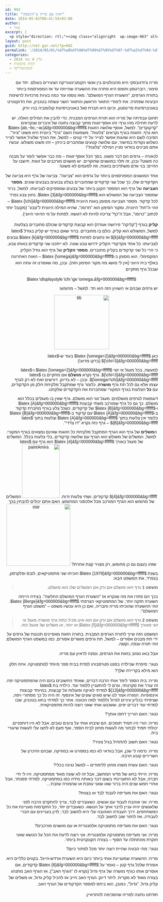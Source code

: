 ```yaml
---
id: 942
title: "ראיון עם מריה צ'ודנובסקי"
date: 2014-05-01T00:41:54+03:00
author:
  - נטגר
excerpt: |
  <p style="direction: rtl;"><img class="alignright  wp-image-963" alt="מריה צ'ודנובסקי" src="http://net-gar.net/wp-content/uploads/2014/04/מריה-צודנובסקי.jpg" width="67" height="86" />מריה צ'ודנובסקי היא מהבולטים בין אנשי הקומבינטוריקה הצעירים בעולם. יחד עם סימור, רוברטסון ותומס היא פתרה את ההשערה שהייתה עד אז המפורסמת ביותר בתורת הגרפים, "השערת הגרף המושלם". מאז נוספו עוד כמה בעיות מרכזיות לרשימת הבעיות שפתרה. את לימודי התואר הראשון והתואר השני עשתה בטכניון, את הדוקטורט באוניברסיטת פרינסטון, וכיום היא חברת סגל באוניברסיטת קולומביה בניו יורק.</p>
layout: post
guid: http://net-gar.net/?p=942
permalink: '/2014/05/01/%d7%a8%d7%90%d7%99%d7%95%d7%9f-%d7%a2%d7%9d-%d7%9e%d7%a8%d7%99%d7%94-%d7%a6%d7%95%d7%93%d7%a0%d7%95%d7%91%d7%a1%d7%a7%d7%99/'
categories:
  - גליון 4 מאי 2014
  - דמות מתמטית
  - קומבינטוריקה
---
```

<p style="direction: rtl;">
  <span style="font-size: 14px; line-height: 1.5em; font-family: arial, helvetica, sans-serif;">מריה צ'ודנובסקי היא מהבולטים בין אנשי הקומבינטוריקה הצעירים בעולם. יחד עם סימור, רוברטסון ותומס היא פתרה את ההשערה שהייתה עד אז המפורסמת ביותר בתורת הגרפים, "השערת הגרף המושלם". מאז נוספו עוד כמה בעיות מרכזיות לרשימת הבעיות שפתרה. את לימודי התואר הראשון והתואר השני עשתה בטכניון, את הדוקטורט באוניברסיטת פרינסטון, וכיום היא חברת סגל באוניברסיטת קולומביה בניו יורק. </span>
</p>

<p style="direction: rtl;">
  <span style="font-family: arial, helvetica, sans-serif;">תחום עבודתה של מריה הוא תורת הגרפים המבנית. כדי להבין את המילים האלה, יש לדעת תחילה מהו גרף: זהו אוסף זוגות מתוך קבוצה נתונה של איברים שנקראים "קדקוקדים". למשל, אוסף שלושה הזוגות $latex {ab,~bc,~ac}&fg=000000&bg=ffffff$ הוא גרף. הזוגות בגרף נקראים "צלעות". משמעות השם "גרף" ביוונית היא פשוט "ציור". הסיבה לשם היא שזוגות אפשר לצייר על ידי קווים &#8211; למשל, את הגרף שלעיל אפשר לצייר כשלוש נקודות במישור, עם שלושה קטעים שמחברים ביניהן &#8211; זהו פשוט משולש. עכשיו אתם מבינים בוודאי מניין המילה "צלעות"!</span>
</p>

<p style="direction: rtl;">
  <span style="font-family: arial, helvetica, sans-serif;">לכאורה &#8211; גרפים הם דבר פשוט. בסך הכל אוסף זוגות &#8211; מה כבר אפשר לומר על מבנה כה פשוט? ובכן, זה תלוי במושגים שחוקרים. יש מושגים מורכבים על זוגות. חישבו על החיים: בני אדם משתדכים בזוגות, וזה לפעמים לא פשוט!</span>
</p>

<p style="direction: rtl;">
  <span style="font-family: arial, helvetica, sans-serif;"><span style="font-size: 14px; line-height: 1.5em;">אחד המושגים המפורסמים ביותר על גרפים הוא "צביעה". צביעה של גרף היא צביעה של הקדקודים שלו, כך שכל שני קדקודים שמחוברים בצלע צבועים בצבעים שונים. </span><b style="font-size: 14px; line-height: 1.5em;">מספר הצביעה</b><span style="font-size: 14px; line-height: 1.5em;"> של גרף הוא המספר הקטן ביותר של צבעים שמספיקים לצביעתו. למשל, ברור שמספר הצביעה של המשולש הוא $latex {3}&fg=000000&bg=ffffff$. נחוץ צבע נפרד לכל קדקוד. מספר הצביעה מסומן באות היוונית $latex {\chi}&fg=000000&bg=ffffff$ &#8211; זוהי ה"חת" היוונית, ומקור הסימון הוא "חרומו", שהיא המילה היוונית ל"צבע" (מקובל יותר לכתוב "כרומו", אבל ה"כף" צריכה להיות לא דגושה. לפחות על פי ההיגוי היווני).</span></span>
</p>

<p style="direction: rtl;">
  <span style="font-family: arial, helvetica, sans-serif;"><b style="font-size: 14px; line-height: 1.5em;">קליק</b><span style="font-size: 14px; line-height: 1.5em;"> בגרף ("קליקה" פירושה אגודה) הוא קבוצת קדקודים שכולם מחוברים בצלעות. למשל, המשולש הוא קליק. כולם בו מחוברים. ברור שאם בגרף יש קליק בגודל $latex {k}&fg=000000&bg=ffffff$ אז נחוצים לפחות $latex {k}&fg=000000&bg=ffffff$ צבעים לצביעתו: כל אחד מקדקודי הקליק ידרוש צבע שונה. לא ייתכנו שני קדקודים באותו צבע, כי הרי כל שני קדקודים בקליק מחוברים. </span><b style="font-size: 14px; line-height: 1.5em;">מספר הקליק</b><span style="font-size: 14px; line-height: 1.5em;"> של גרף הוא גודל הקליק המקסימלי. הוא מסומן ב-$latex {\omega}&fg=000000&bg=ffffff$ &#8211; האות האחרונה באלף בית היווני (אין לי מושג מה מקור הסימון הזה). ובכן, מה שאמרנו זה עתה הוא שבכל גרף מתקיים</span></span>
</p>

<p style="direction: rtl;" align="center">
  <span style="font-family: arial, helvetica, sans-serif;">$latex \displaystyle \chi \ge \omega.&fg=000000&bg=ffffff$</span>
</p>

<p style="direction: rtl;">
  <span style="font-family: arial, helvetica, sans-serif;">יש גרפים שבהם אי השוויון הזה הוא חד. למשל &#8211; מחומש:</span>
</p>

<p style="direction: rtl; text-align: center;">
  <span style="font-family: arial, helvetica, sans-serif;"><img class="aligncenter  wp-image-1032" alt="fift" src="http://net-gar.net/wp-content/uploads/2014/05/fift.png" width="181" height="179" /></span>
</p>

<p style="direction: rtl;">
  <span style="font-family: arial, helvetica, sans-serif;">כאן $latex {\omega=2}&fg=000000&bg=ffffff$ בעוד ש-$latex {\chi=3}&fg=000000&bg=ffffff$ (בדקו מדוע!)</span>
</p>

<p style="direction: rtl;">
  <span style="font-family: arial, helvetica, sans-serif;">למעשה, בכל מעגל אי זוגי $latex {\omega=2}&fg=000000&bg=ffffff$ ו-$latex {\chi=3}&fg=000000&bg=ffffff$. גרף נקרא <b>מושלם</b> אם מתקיים בו $latex {\omega=\chi}&fg=000000&bg=ffffff$. ובכן &#8211; לא בדיוק. דורשים זאת לא רק לגרף עצמו אלא גם לכל תת גרף <b>מושרה</b>, כלומר גרף שמתקבל מלקיחת חלק מן הקדקודים, עם <b>כל</b> הצלעות בגרף המקורי שמחברות את הקדקודים שלקחנו.</span>
</p>

<p style="direction: rtl;">
  <span style="font-family: arial, helvetica, sans-serif;">דוגמאות לגרפים מושלמים: מעגל זוגי הוא מושלם. גרף שאין בו מעגלים בכלל הוא מושלם. כך גם כל גרף שמורכב משתי קבוצות $latex {A}&fg=000000&bg=ffffff$ ו-$latex {B}&fg=000000&bg=ffffff$ של קדקודים, כשכל צלע בגרף מחברת קדקוד ב-$latex {A}&fg=000000&bg=ffffff$ עם קדקוד ב-$latex {B}&fg=000000&bg=ffffff$ כלומר אין צלעות בתוך $latex {A}&fg=000000&bg=ffffff$ וצלעות בתוך $latex {B}&fg=000000&bg=ffffff$ &#8211; גרף כזה נקרא "דו צדדי".</span>
</p>

<p style="direction: rtl; text-align: center;">
  <span style="font-family: arial, helvetica, sans-serif;">ה<b>משלים</b> של גרף הוא הגרף המתקבל מלקיחת כל הזוגות שאינם נמצאים בגרף המקורי. למשל, המשלים של משולש הוא הגרף עם שלושה קדקודים, בלי צלעות בכלל. המשלים של מעגל באורך $latex {4}&fg=000000&bg=ffffff$ הוא גרף עם $latex {4}&fg=000000&bg=ffffff$ קדקודים, ושתי צלעות זרות. <img class="aligncenter size-full wp-image-966" alt="paintAmira" src="http://net-gar.net/wp-content/uploads/2014/04/paintAmira.png" width="124" height="178" /> המשלים של מחומש הוא הגרף המורכב מכל אלכסוני המחומש. האם אתם יכולים להבחין בכך שזהו בעצם גם כן מחומש, רק מצויר קצת אחרת? <img class="aligncenter  wp-image-971" alt="star" src="http://net-gar.net/wp-content/uploads/2014/04/star2-300x291.png" width="210" height="204" /></span>
</p>

<p style="direction: rtl;">
  <span style="font-family: arial, helvetica, sans-serif;">בשנת $latex {1978}&fg=000000&bg=ffffff$ הוכיחו שני מתמטיקאים, לובס ופלקרסון, בנפרד, את המשפט הבא:</span>
</p>

> <p style="direction: rtl;">
>   <span style="font-family: arial, helvetica, sans-serif;"><b>משפט 1</b> <em> גרף הוא מושלם אם ורק אם המשלים שלו הוא מושלם. </em></span>
> </p>

<p style="direction: rtl;">
  <span style="font-family: arial, helvetica, sans-serif;">בכך הם פתרו את מה שנקרא אז "השערת הגרף המושלם החלשה". בצידה הייתה השערה חזקה יותר, של המתמטיקאי הצרפתי $latex {Berge}&fg=000000&bg=ffffff$. זוהי ההשערה שהוכיחו מריה וחבריה, ואם כן היא עכשיו משפט &#8211; "משפט הגרף המושלם":</span>
</p>

> <p style="direction: rtl;">
>   <span style="font-family: arial, helvetica, sans-serif;"><b>משפט 2</b> <em> גרף הוא מושלם אם ורק אם הוא אינו מכיל כתת גרף מושרה מעגל אי זוגי מאורך $latex {5}&fg=000000&bg=ffffff$ או יותר, או משלים של מעגל כזה. </em></span>
> </p>

<p style="direction: rtl;">
  <span style="font-family: arial, helvetica, sans-serif;">המשפט הזה שייך לתורת הגרפים המבנית. בתורה הזאת מאפיינים תכונות של גרפים על ידי תת מבנים אסורים &#8211; למשל, תת גרפים מושרים אסורים, כמו במשפט הגרף המושלם. זוהי תורה ענפה, וקשה.</span>
</p>

<p style="direction: rtl;">
  <span style="font-size: 14px; line-height: 1.5em; font-family: arial, helvetica, sans-serif;">אבל בואו נעזוב בזאת את הגרפים, ונפנה לראיון עם מריה. </span>
</p>

<p style="direction: rtl;">
  <span style="font-size: 14px; line-height: 1.5em; font-family: arial, helvetica, sans-serif;">נטגר: סיפרת שכילדה בסנט פטרסבורג למדת בבית ספר מיוחד למתמטיקה. איזה חלק הוא מילא בקריירה שלך?</span>
</p>

<p style="direction: rtl;">
  <span style="font-family: arial, helvetica, sans-serif;">מריה: בית הספר לימד אותי הרבה דברים, שאחד החשובים בהם היה שהמתמטיקה יפה. זה עורר את סקרנותי, וגרם לי להתעניין ללמוד עוד. כילדה בת $latex {13}&fg=000000&bg=ffffff$ למדתי לוגיקה ופעולות על קבוצות, במיוחד קבוצות אינסופיות. המורה אמר לנו שיש סוגים שונים של אינסוף. זה היה כל כך מסתורי ויפה, שציפיתי בכליון עיניים לגדול וללמוד למה הכוונה. אחר כך למדתי בחוג בטכניון, שבו למדתי עוד דברים יפים, ששכנעו אותי שאני רוצה להיות מתמטיקאית.</span>
</p>

<p style="direction: rtl;">
  <span style="font-family: arial, helvetica, sans-serif;">נטגר: האם הורייך דחפו אותך?</span>
</p>

<p style="direction: rtl;">
  <span style="font-family: arial, helvetica, sans-serif;">מריה: הורי היו תמיד תומכים. הם שיבחו אותי על ציונים טובים, אבל לא היו דוחפניים. יכולתי תמיד לבחור מה לעשות מחוץ לבית הספר, ואף פעם לא לחצו עלי לעשות שיעורי בית.</span>
</p>

<p style="direction: rtl;">
  <span style="font-family: arial, helvetica, sans-serif;">נטגר: האם חשוב להתחיל בגיל צעיר?</span>
</p>

<p style="direction: rtl;">
  <span style="font-family: arial, helvetica, sans-serif;">מריה: נדמה לי שכן, אבל בוודאי לא כמו בספורט או במוזיקה, שבהם הזיכרון של השרירים קובע הרבה.</span>
</p>

<p style="direction: rtl;">
  <span style="font-family: arial, helvetica, sans-serif;">נטגר: האם עשית משהו מחוץ ללימודים &#8211; למשל נגינה בכלי?</span>
</p>

<p style="direction: rtl;">
  <span style="font-family: arial, helvetica, sans-serif;">מריה: הייתי בחוג של מדעי המחשב, אבל זה לא שונה מאוד ממתמטיקה. היו לי חיי חברה, אבל לא התעניינתי בשום דבר באותה מידה כמו במתמטיקה. למדתי פסנתר, אבל אחרי חמש שנים היה ברור שאו שאני עוזבת או שהמורה עוזבת&#8230;</span>
</p>

<p style="direction: rtl;">
  <span style="font-family: arial, helvetica, sans-serif;">נטגר: האם את מעדיפה לעבוד לבד או בצוות?</span>
</p>

<p style="direction: rtl;">
  <span style="font-family: arial, helvetica, sans-serif;">מריה: אני אוהבת לעבוד עם אנשים. כשעובדים לבד, צריך להתקדם הרבה לפני שלאנשים יהיה עניין לדבר אתך על הנושא. כשעובדים יחד, כל התקדמות מעניינת את כל המשתתפים. דרך העבודה האהובה עלי היא לחשוב לבד, לדון בעניינים עם חברי לעבודה, ואז לחזור שוב לחשוב לבד.</span>
</p>

<p style="direction: rtl;">
  <span style="font-family: arial, helvetica, sans-serif;">נטגר: האם את מעדיפה מתמטיקה אלמנטרית או עם מושגים מורכבים?</span>
</p>

<p style="direction: rtl;">
  <span style="font-family: arial, helvetica, sans-serif;">מריה: אני מעדיפה מתמטיקה אלמנטרית. אני רוצה לדעת את הכל על הנושא שאני חוקרת מהתחלה עד הסוף &#8211; בצורה הקונקרטית ביותר.</span>
</p>

<p style="direction: rtl;">
  <span style="font-family: arial, helvetica, sans-serif;">נטגר: מהי הבעיה שהיית רוצה יותר מכל לפתור כיום?</span>
</p>

<p style="direction: rtl;">
  <span style="font-size: 14px; line-height: 1.5em; font-family: arial, helvetica, sans-serif;">מריה: ההשערה שמעניינת אותי ביותר כיום היא השערת ארדש-היינל. בקווים כלליים היא אומרת שלכל גרף קטן &#8211; נאמר על $latex {6}&fg=000000&bg=ffffff$ קדקודים, אם אוסרים אותו כגרף מושרה של גרף גדול (נקרא לו "הגרף האב"), אז הגרף האב מתנהג בצורה מאוד לא מקרית. ליתר דיוק: הגרף האב חייב אז להכיל קליק גדול, או משלים של קליק גדול. "גדול", כמובן, הוא ביחס למספר הקדקודים של הגרף האב.</span>
</p>

<p style="direction: rtl;">
  <span style="font-size: 14px; line-height: 1.5em; font-family: arial, helvetica, sans-serif;">תודתנו נתונה למריה שהסכימה להתראיין.</span>
</p>